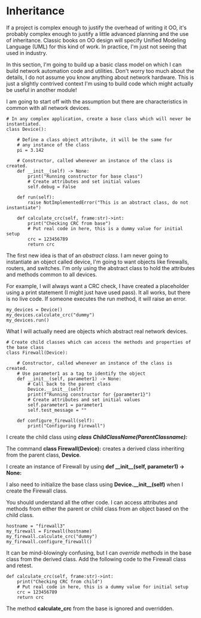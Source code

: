 # Inheritance

If a project is complex enough to justify the overhead of writing it OO, it's probably complex enough to justify a little advanced planning and the use of inheritance. Classic books on OO design will specify Unified Modeling Language (UML) for this kind of work. In practice, I'm just not seeing that used in industry.&#x20;

In this section, I'm going to build up a basic class model on which I can build network automation code and utilities. Don't worry too much about the details, I do not assume you know anything about network hardware. This is just a slightly contrived context I'm using to build code which might actually be useful in another module!&#x20;

I am going to start off with the assumption but there are characteristics in common with all network devices.

```
# In any complex application, create a base class which will never be instantiated.
class Device():
    
    # Define a class object attribute, it will be the same for 
    # any instance of the class
    pi = 3.142

    # Constructor, called whenever an instance of the class is created.
    def __init__(self) -> None:
        print("Running constructor for base class")
        # Create attributes and set initial values
        self.debug = False

    def run(self):
        raise NotImplementedError("This is an abstract class, do not instantiate")

    def calculate_crc(self, frame:str)->int: 
        print("Checking CRC from base")
        # Put real code in here, this is a dummy value for initial setup
        crc = 123456789
        return crc

```

The first new idea is that of an _abstract class_. I am never going to instantiate an object called device, I'm going to want objects like firewalls, routers, and switches. I'm only using the abstract class to hold the attributes and methods common to all devices.&#x20;

For example, I will always want a CRC check, I have created a placeholder using a print statement (I might just have used pass). It all works, but there is no live code. If someone executes the run method, it will raise an error.

```
my_devices = Device()
my_devices.calculate_crc("dummy")
my_devices.run()
```

What I will actually need are objects which abstract real network devices.

```
# Create child classes which can access the methods and properties of the base class
class Firewall(Device):

    # Constructor, called whenever an instance of the class is created.
    # Use parameter1 as a tag to identify the object
    def __init__(self, parameter1) -> None:
        # Call back to the parent class
        Device.__init__(self)
        print(f"Running constructor for {parameter1}")
        # Create attributes and set initial values
        self.parameter1 = parameter1
        self.test_message = ""

    def configure_firewall(self):
        print("Configuring Firewall")
```

I create the child class using _**class ChildClassName(ParentClassname):**_&#x20;

The command **class Firewall(Device):** creates a derived class inheriting from the parent class, **Device**.&#x20;

I create an instance of Firewall by using **def \_\_init\_\_(self, parameter1) -> None:**&#x20;

I also need to initialize the base class using **Device.\_\_init\_\_(self)** when I create the Firewall class.&#x20;

You should understand all the other code. I can access attributes and methods from either the parent or child class from an object based on the child class.

```
hostname = "firewall3"
my_firewall = Firewall(hostname)
my_firewall.calculate_crc("dummy")
my_firewall.configure_firewall()
```

It can be mind-blowingly confusing, but I can _override methods_ in the base class from the derived class. Add the following code to the Firewall class and retest.

```
def calculate_crc(self, frame:str)->int: 
    print("Checking CRC from child")
    # Put real code in here, this is a dummy value for initial setup
    crc = 123456789
    return crc
```

The method **calculate\_crc** from the base is ignored and overridden.
